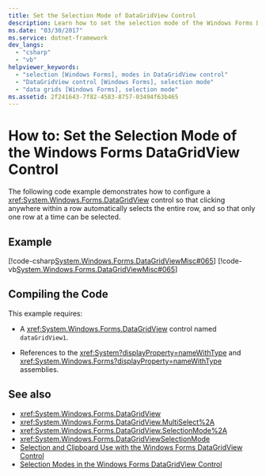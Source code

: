 ```yaml
---
title: Set the Selection Mode of DataGridView Control
description: Learn how to set the selection mode of the Windows Forms DataGridView control, by means of code examples in C# and Visual Basic.
ms.date: "03/30/2017"
ms.service: dotnet-framework
dev_langs: 
  - "csharp"
  - "vb"
helpviewer_keywords: 
  - "selection [Windows Forms], modes in DataGridView control"
  - "DataGridView control [Windows Forms], selection mode"
  - "data grids [Windows Forms], selection mode"
ms.assetid: 2f241643-7f82-4583-8757-03494f63b465
---
```

# How to: Set the Selection Mode of the Windows Forms DataGridView Control

The following code example demonstrates how to configure a <xref:System.Windows.Forms.DataGridView> control so that clicking anywhere within a row automatically selects the entire row, and so that only one row at a time can be selected.  
  
## Example  

[!code-csharp[System.Windows.Forms.DataGridViewMisc#065](~/samples/snippets/csharp/VS_Snippets_Winforms/System.Windows.Forms.DataGridViewMisc/CS/datagridviewmisc.cs#065)]
[!code-vb[System.Windows.Forms.DataGridViewMisc#065](~/samples/snippets/visualbasic/VS_Snippets_Winforms/System.Windows.Forms.DataGridViewMisc/VB/datagridviewmisc.vb#065)]  
  
## Compiling the Code  

This example requires:  
  
- A <xref:System.Windows.Forms.DataGridView> control named `dataGridView1`.  
  
- References to the <xref:System?displayProperty=nameWithType> and <xref:System.Windows.Forms?displayProperty=nameWithType> assemblies.  
  
## See also

- <xref:System.Windows.Forms.DataGridView>
- <xref:System.Windows.Forms.DataGridView.MultiSelect%2A>
- <xref:System.Windows.Forms.DataGridView.SelectionMode%2A>
- <xref:System.Windows.Forms.DataGridViewSelectionMode>
- [Selection and Clipboard Use with the Windows Forms DataGridView Control](selection-and-clipboard-use-with-the-windows-forms-datagridview-control.md)
- [Selection Modes in the Windows Forms DataGridView Control](selection-modes-in-the-windows-forms-datagridview-control.md)
